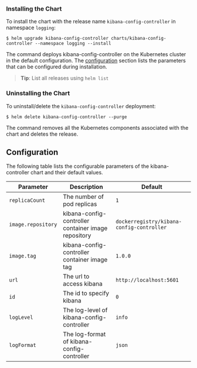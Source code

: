 ### Installing the Chart

To install the chart with the release name `kibana-config-controller` in namespace `logging`:

```console
$ helm upgrade kibana-config-controller charts/kibana-config-controller --namespace logging --install
```
The command deploys kibana-config-controller on the Kubernetes cluster in the default configuration. The [configuration](#configuration) section lists the parameters that can be configured during installation.

> **Tip**: List all releases using `helm list`

### Uninstalling the Chart

To uninstall/delete the `kibana-config-controller` deployment:

```console
$ helm delete kibana-config-controller --purge
```

The command removes all the Kubernetes components associated with the chart and deletes the release.

## Configuration
The following table lists the configurable parameters of the kibana-controller chart and their default values.

Parameter | Description | Default
--------- | ----------- | -------
`replicaCount` | The number of pod replicas | `1`
`image.repository` | kibana-config-controller container image repository | `dockerregistry/kibana-config-controller`
`image.tag` | kibana-config-controller container image tag | `1.0.0`
`url` | The url to access kibana | `http://localhost:5601`
`id` | The id to specify kibana | `0`
`logLevel` | The log-level of kibana-config-controller | `info`
`logFormat` | The log-format of kibana-config-controller | `json`